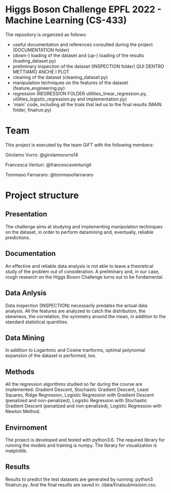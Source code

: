 # Higgs Boson Challenge EPFL 2022 - Machine Learning (CS-433)
The repository is organized as follows:
 - useful documentation and references consulted during the project (DOCUMENTATION folder)
 - (down-) loading of the dataset and (up-) loading of the results (loading_dataset.py)
 - preliminary inspection of the dataset (INSPECTION folder) QUI DENTRO METTIAMO ANCHE I PLOT
 - cleaning of the dataset (cleaning_dataset.py)
 - manipulation techniques on the features of the dataset (feature_engineering.py)
 - regression (REGRESSION FOLDER utilities_linear_regression.py, utilities_logistic_regression.py and implementation.py)
 - 'main' code, including all the trials that led us to the final results (MAIN folder, finalrun.py)

# Team
This project is executed by the team GiFT with the following members:

Girolamo Vurro: @girolamovurro14

Francesca Venturi: @francescaventurigit

Tommaso Farnararo: @tommasofarnararo


# Project structure

## Presentation
The challenge aims at studying and  implementing manipulation techinques on the dataset, in order to perform datamining and, eventually, reliable predictions.

## Documentation
An effective and reliable data analysis is not able to leave a theoretical study of the problem out of consideration. A preliminary and, in our case, rough research on the Higgs Boson Challenge turns out to be fundamental. 

## Data Anlysis
Data inspection (INSPECTION) necessarily predates the actual data analysis. All the features are analyzed to catch the distribution, the skewness, the correlation, the symmetry around the mean, in addition to the standard statistical quantities.

## Data Mining
In addition to Logaritmic and Cosine tranforms, optimal polynomial expansion of the dataset is performed, too.

## Methods
All the regression algorithms studied so far during the course are implemented: Gradient Descent, Stochastic Gradient Descent, Least Squares, Ridge Regression, Logistic Regression with Gradient Descent (penalized and non-penalized), Logistic Regression with Stochastic Gradient Descent (penalized and non-penalized), Logistic Regression with Newton Method.

## Envirnoment
The project is developed and tested with python3.6. The required library for running the models and training is numpy. The library for visualization is matplotlib.

## Results
Results to predict the test datasets are generated by running: python3 finalrun.py. And the final results are saved in: /data/finalsubmission.csv.
